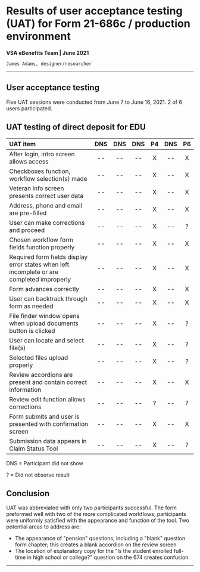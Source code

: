 # Results of user acceptance testing (UAT) for Form 21-686c / production environment
**VSA eBenefits Team | June 2021**

`James Adams, designer/researcher`

---

## User acceptance testing
Five UAT sessions were conducted from June 7 to June 16, 2021. 2 of 6 users participated.

## UAT testing of direct deposit for EDU

| UAT item | DNS | DNS | DNS | P4 | DNS | P6 |
| :--- | :---: | :---: | :---: | :---: | :---: | :---: |
| After login, intro screen allows access | -- | -- | -- | X | -- | X |
| Checkboxes function, workflow selection(s) made | -- | -- | -- | X | -- | X |
| Veteran info screen presents correct user data | -- | -- | -- | X | -- | X |
| Address, phone and email are pre-filled | -- | -- | -- | X | -- | X |
| User can make corrections and proceed | -- | -- | -- | X | -- | ? |
| Chosen workflow form fields function properly | -- | -- | -- | X | -- | X |
| Required form fields display error states when left incomplete or are completed improperly | -- | -- | -- | X | -- | X |
| Form advances correctly | -- | -- | -- | X | -- | X |
| User can backtrack through form as needed | -- | -- | -- | X | -- | X |
| File finder window opens when upload documents button is clicked | -- | -- | -- | X | -- | ? |
| User can locate and select file(s) | -- | -- | -- | X | -- | ? |
| Selected files upload properly | -- | -- | -- | X | -- | ? |
| Review accordions are present and contain correct information | -- | -- | -- | X | -- | X |
| Review edit function allows corrections | -- | -- | -- | ? | -- | ? |
| Form submits and user is presented with confirmation screen | -- | -- | -- | X | -- | X |
| Submission data appears in Claim Status Tool | -- | -- | -- | X | -- | ? |



DNS = Participant did not show

? = Did not observe result 

## Conclusion
UAT was abbreviated with only two participants successful. The form preformed well with two of the more complicated workflows; participants were uniformly satisfied with the appearance and function of the tool. Two potential areas to address are:
- The appearance of "pension" questions, including a "blank" question form chapter; this creates a blank accordion on the review screen
- The location of explanatory copy for the "Is the student enrolled full-time in high school or college?" question on the 674 creates confusion


---
